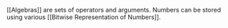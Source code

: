 [[Algebras]] are sets of operators and arguments. 
Numbers can be stored using various [[Bitwise Representation of Numbers]].
